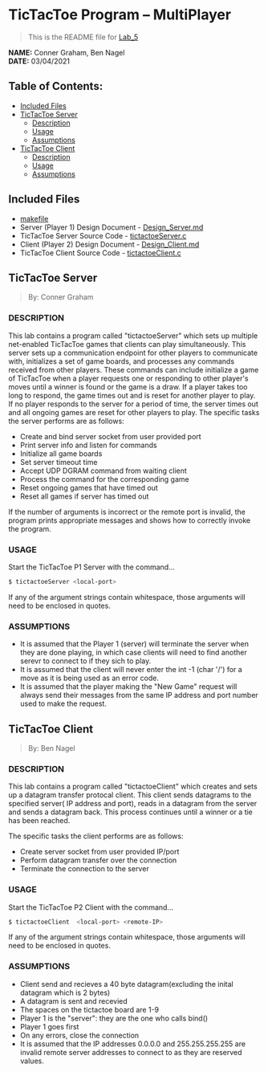 # TicTacToe Program – MultiPlayer
> This is the README file for [Lab_5](https://osu.instructure.com/courses/97443/files/27903209/download?download_frd=1)

**NAME:** Conner Graham, Ben Nagel  
**DATE:** 03/04/2021

## Table of Contents:
- [Included Files](#included-files)
- [TicTacToe Server](#tictactoe-server)
  - [Description](#description-server)
  - [Usage](#usage-server)
  - [Assumptions](#assumptions-server)
- [TicTacToe Client](#tictactoe-client)
  - [Description](#description-client)
  - [Usage](#usage-client)
  - [Assumptions](#assumptions-client)

## Included Files
- [makefile](https://github.com/CSE-5462-Spring-2021/assignment5-conner-ben/blob/main/pmakefile)
- Server (Player 1) Design Document - [Design_Server.md](https://github.com/CSE-5462-Spring-2021/assignment5-conner-ben/blob/main/Design_Server.md)
- TicTacToe Server Source Code - [tictactoeServer.c](https://github.com/CSE-5462-Spring-2021/assignment5-conner-ben/blob/main/tictactoeServer.c)
- Client (Player 2) Design Document - [Design_Client.md](https://github.com/CSE-5462-Spring-2021/assignment5-conner-ben/blob/main/Design_Client.md)
- TicTacToe Client Source Code - [tictactoeClient.c](https://github.com/CSE-5462-Spring-2021/assignment5-conner-ben/blob/main/tictactoeClient.c)

## TicTacToe Server
> By: Conner Graham

### DESCRIPTION <a name="description-server"></a>
This lab contains a program called "tictactoeServer" which sets up
multiple net-enabled TicTacToe games that clients can play simultaneously.
This server sets up a communication endpoint for other players to communicate
with, initializes a set of game boards, and processes any commands received
from other players. These commands can include initialize a game of TicTacToe
when a player requests one or responding to other player's moves until a
winner is found or the game is a draw. If a player takes too long to respond,
the game times out and is reset for another player to play. If no player
responds to the server for a period of time, the server times out and all
ongoing games are reset for other players to play. The specific tasks the
server performs are as follows:
- Create and bind server socket from user provided port
- Print server info and listen for commands
- Initialize all game boards
- Set server timeout time
- Accept UDP DGRAM command from waiting client
- Process the command for the corresponding game
- Reset ongoing games that have timed out
- Reset all games if server has timed out

If the number of arguments is incorrect or the remote port is
invalid, the program prints appropriate messages and shows how to
correctly invoke the program. 

### USAGE <a name="usage-server"></a>
Start the TicTacToe P1 Server with the command...
```sh
$ tictactoeServer <local-port>
```

If any of the argument strings contain whitespace, those
arguments will need to be enclosed in quotes.

### ASSUMPTIONS <a name="assumptions-server"></a>
- It is assumed that the Player 1 (server) will terminate the server
  when they are done playing, in which case clients will need to
  find another serevr to connect to if they sich to play.
- It is assumed that the client will never enter the int -1 (char '/')
  for a move as it is being used as an error code.
- It is assumed that the player making the "New Game" request will
  always send their messages from the same IP address and port number
  used to make the request.

## TicTacToe Client
> By: Ben Nagel

### DESCRIPTION <a name="description-client"></a>
This lab contains a program called "tictactoeClient" which creates and sets up a datagram transfer protocal client. This client sends datagrams to the specified server( IP address and port), reads in a datagram from the server and sends a datagram back. This process continues until a winner or a tie has been reached.

The specific tasks the client performs are as
follows:
- Create server socket from user provided IP/port
- Perform datagram transfer over the connection
- Terminate the connection to the server

### USAGE <a name="usage-client"></a>
Start the TicTacToe P2 Client with the command...
```sh
$ tictactoeClient  <local-port> <remote-IP>
```

If any of the argument strings contain whitespace, those
arguments will need to be enclosed in quotes.

### ASSUMPTIONS <a name="assumptions-client"></a>
- Client send and recieves a 40 byte datagram(excluding the inital datagram which is 2 bytes)
- A datagram is sent and recevied 
- The spaces on the tictactoe board are 1-9
- Player 1 is the "server": they are the one who calls bind()   
- Player 1 goes first
- On any errors, close the connection 
- It is assumed that the IP addresses 0.0.0.0 and 255.255.255.255 are invalid remote server addresses to connect to as they are reserved values.
